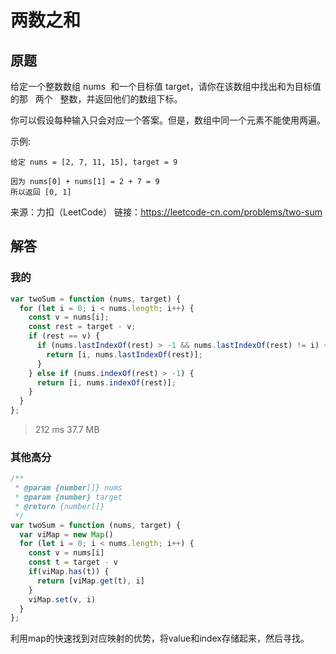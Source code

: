 # 两数之和

## 原题

给定一个整数数组 nums  和一个目标值 target，请你在该数组中找出和为目标值的那   两个   整数，并返回他们的数组下标。

你可以假设每种输入只会对应一个答案。但是，数组中同一个元素不能使用两遍。

示例:

```
给定 nums = [2, 7, 11, 15], target = 9

因为 nums[0] + nums[1] = 2 + 7 = 9
所以返回 [0, 1]
```

来源：力扣（LeetCode）
链接：https://leetcode-cn.com/problems/two-sum

## 解答

### 我的

```js
var twoSum = function (nums, target) {
  for (let i = 0; i < nums.length; i++) {
    const v = nums[i];
    const rest = target - v;
    if (rest == v) {
      if (nums.lastIndexOf(rest) > -1 && nums.lastIndexOf(rest) != i) {
        return [i, nums.lastIndexOf(rest)];
      }
    } else if (nums.indexOf(rest) > -1) {
      return [i, nums.indexOf(rest)];
    }
  }
};
```

> 212 ms	37.7 MB

### 其他高分

```js
/**
 * @param {number[]} nums
 * @param {number} target
 * @return {number[]}
 */
var twoSum = function (nums, target) {
  var viMap = new Map()
  for (let i = 0; i < nums.length; i++) {
    const v = nums[i]
    const t = target - v
    if(viMap.has(t)) {
      return [viMap.get(t), i]
    }
    viMap.set(v, i)
  }
};
```

利用map的快速找到对应映射的优势，将value和index存储起来，然后寻找。